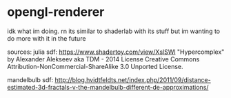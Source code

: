 # opengl-renderer
idk what im doing.
rn its similar to shaderlab with its stuff but im wanting to do more with it in the future

sources:
julia sdf: https://www.shadertoy.com/view/XslSWl
"Hypercomplex" by Alexander Alekseev aka TDM - 2014
License Creative Commons Attribution-NonCommercial-ShareAlike 3.0 Unported License.

mandelbulb sdf: http://blog.hvidtfeldts.net/index.php/2011/09/distance-estimated-3d-fractals-v-the-mandelbulb-different-de-approximations/
